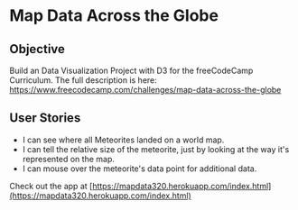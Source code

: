 # Map Data Across the Globe

Objective 
------

Build an Data Visualization Project with D3 for the freeCodeCamp Curriculum. 
The full description is here: https://www.freecodecamp.com/challenges/map-data-across-the-globe

User Stories
------

* I can see where all Meteorites landed on a world map.
* I can tell the relative size of the meteorite, just by looking at the way it's represented on the map.
* I can mouse over the meteorite's data point for additional data.

Check out the app at [https://mapdata320.herokuapp.com/index.html](https://mapdata320.herokuapp.com/index.html)